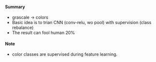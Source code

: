 #### Summary
 - grascale -> colors
 - Basic idea is to trian CNN (conv-relu, wo pool) with supervision (class rebalance)
 - The result can fool human 20%

#### Note
- color classes are supervised during feature learning. 
